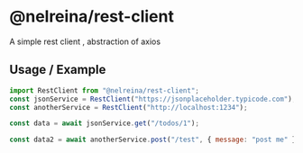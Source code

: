 # @nelreina/rest-client

A simple rest client , abstraction of axios

## Usage / Example

```javascript
import RestClient from "@nelreina/rest-client";
const jsonService = RestClient("https://jsonplaceholder.typicode.com");
const anotherService = RestClient("http://localhost:1234");

const data = await jsonService.get("/todos/1");

const data2 = await anotherService.post("/test", { message: "post me" });
```
